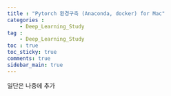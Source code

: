 ```yaml
---
title : "Pytorch 환경구축 (Anaconda, docker) for Mac"
categories :
    - Deep_Learning_Study
tag :
    - Deep_Learning_Study
toc : true
toc_sticky: true
comments: true
sidebar_main: true
---
```


일단은 나중에 추가
